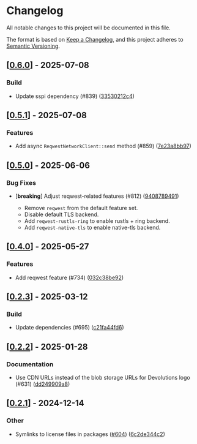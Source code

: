 # Changelog

All notable changes to this project will be documented in this file.

The format is based on [Keep a Changelog](https://keepachangelog.com/en/1.0.0/),
and this project adheres to [Semantic Versioning](https://semver.org/spec/v2.0.0.html).


## [[0.6.0](https://github.com/Devolutions/IronRDP/compare/ironrdp-tokio-v0.5.1...ironrdp-tokio-v0.6.0)] - 2025-07-08

### Build

- Update sspi dependency (#839) ([33530212c4](https://github.com/Devolutions/IronRDP/commit/33530212c42bf28c875ac078ed2408657831b417)) 

## [[0.5.1](https://github.com/Devolutions/IronRDP/compare/ironrdp-tokio-v0.5.0...ironrdp-tokio-v0.5.1)] - 2025-07-08

### <!-- 1 -->Features

- Add async `ReqwestNetworkClient::send` method (#859) ([7e23a8bb97](https://github.com/Devolutions/IronRDP/commit/7e23a8bb97991d0e24e65d77a11d9854492ee024)) 

## [[0.5.0](https://github.com/Devolutions/IronRDP/compare/ironrdp-tokio-v0.4.0...ironrdp-tokio-v0.5.0)] - 2025-06-06

### <!-- 4 -->Bug Fixes

- [**breaking**] Adjust reqwest-related features (#812) ([9408789491](https://github.com/Devolutions/IronRDP/commit/9408789491b3e09b69e0aaa03fd215326b624ec0)) 

  - Remove `reqwest` from the default feature set.
  - Disable default TLS backend.
  - Add `reqwest-rustls-ring` to enable rustls + ring backend.
  - Add `reqwest-native-tls` to enable native-tls backend.

## [[0.4.0](https://github.com/Devolutions/IronRDP/compare/ironrdp-tokio-v0.3.0...ironrdp-tokio-v0.4.0)] - 2025-05-27

### <!-- 1 -->Features

- Add reqwest feature (#734) ([032c38be92](https://github.com/Devolutions/IronRDP/commit/032c38be9229cfd35f0f6fc8eac5cccc960480d3)) 

## [[0.2.3](https://github.com/Devolutions/IronRDP/compare/ironrdp-tokio-v0.2.2...ironrdp-tokio-v0.2.3)] - 2025-03-12

### <!-- 7 -->Build

- Update dependencies (#695) ([c21fa44fd6](https://github.com/Devolutions/IronRDP/commit/c21fa44fd6f3c6a6b74788ff68e83133c1314caa)) 


## [[0.2.2](https://github.com/Devolutions/IronRDP/compare/ironrdp-tokio-v0.2.1...ironrdp-tokio-v0.2.2)] - 2025-01-28

### <!-- 6 -->Documentation

- Use CDN URLs instead of the blob storage URLs for Devolutions logo (#631) ([dd249909a8](https://github.com/Devolutions/IronRDP/commit/dd249909a894004d4f728d30b3a4aa77a0f8193b)) 



## [[0.2.1](https://github.com/Devolutions/IronRDP/compare/ironrdp-tokio-v0.2.0...ironrdp-tokio-v0.2.1)] - 2024-12-14

### Other

- Symlinks to license files in packages ([#604](https://github.com/Devolutions/IronRDP/pull/604)) ([6c2de344c2](https://github.com/Devolutions/IronRDP/commit/6c2de344c2dd93ce9621834e0497ed7c3bfaf91a)) 
